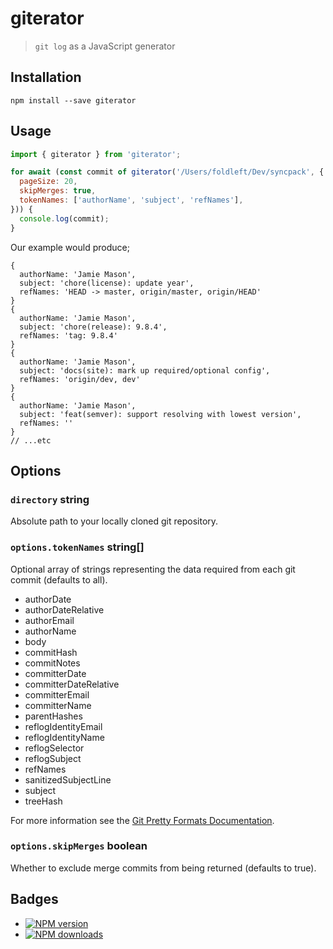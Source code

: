 # giterator

> `git log` as a JavaScript generator

## Installation

```
npm install --save giterator
```

## Usage

```js
import { giterator } from 'giterator';

for await (const commit of giterator('/Users/foldleft/Dev/syncpack', {
  pageSize: 20,
  skipMerges: true,
  tokenNames: ['authorName', 'subject', 'refNames'],
})) {
  console.log(commit);
}
```

Our example would produce;

```
{
  authorName: 'Jamie Mason',
  subject: 'chore(license): update year',
  refNames: 'HEAD -> master, origin/master, origin/HEAD'
}
{
  authorName: 'Jamie Mason',
  subject: 'chore(release): 9.8.4',
  refNames: 'tag: 9.8.4'
}
{
  authorName: 'Jamie Mason',
  subject: 'docs(site): mark up required/optional config',
  refNames: 'origin/dev, dev'
}
{
  authorName: 'Jamie Mason',
  subject: 'feat(semver): support resolving with lowest version',
  refNames: ''
}
// ...etc
```

## Options

### `directory` string

Absolute path to your locally cloned git repository.

### `options.tokenNames` string[]

Optional array of strings representing the data required from each git commit
(defaults to all).

- authorDate
- authorDateRelative
- authorEmail
- authorName
- body
- commitHash
- commitNotes
- committerDate
- committerDateRelative
- committerEmail
- committerName
- parentHashes
- reflogIdentityEmail
- reflogIdentityName
- reflogSelector
- reflogSubject
- refNames
- sanitizedSubjectLine
- subject
- treeHash

For more information see the
[Git Pretty Formats Documentation](https://git-scm.com/docs/pretty-formats).

### `options.skipMerges` boolean

Whether to exclude merge commits from being returned (defaults to true).

## Badges

- [![NPM version](http://img.shields.io/npm/v/giterator.svg?style=flat-square)](https://www.npmjs.com/package/giterator)
- [![NPM downloads](http://img.shields.io/npm/dm/giterator.svg?style=flat-square)](https://www.npmjs.com/package/giterator)
